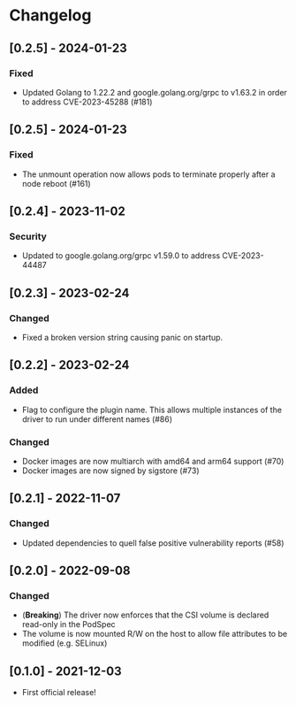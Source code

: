 # Changelog

## [0.2.5] - 2024-01-23

### Fixed

- Updated Golang to 1.22.2 and google.golang.org/grpc to v1.63.2 in order to address CVE-2023-45288 (#181)

## [0.2.5] - 2024-01-23

### Fixed

- The unmount operation now allows pods to terminate properly after a node reboot (#161)

## [0.2.4] - 2023-11-02

### Security

- Updated to google.golang.org/grpc v1.59.0 to address CVE-2023-44487

## [0.2.3] - 2023-02-24

### Changed

- Fixed a broken version string causing panic on startup.

## [0.2.2] - 2023-02-24

### Added

- Flag to configure the plugin name. This allows multiple instances of the driver to run under different names (#86)

### Changed

- Docker images are now multiarch with amd64 and arm64 support (#70)
- Docker images are now signed by sigstore (#73)

## [0.2.1] - 2022-11-07

### Changed

- Updated dependencies to quell false positive vulnerability reports (#58)

## [0.2.0] - 2022-09-08

### Changed

- (**Breaking**) The driver now enforces that the CSI volume is declared read-only in the PodSpec
- The volume is now mounted R/W on the host to allow file attributes to be modified (e.g. SELinux)

## [0.1.0] - 2021-12-03

- First official release!
